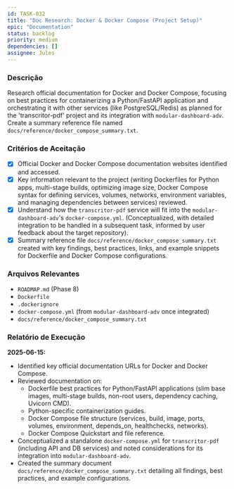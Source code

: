 ```yaml
---
id: TASK-032
title: "Doc Research: Docker & Docker Compose (Project Setup)"
epic: "Documentation"
status: backlog
priority: medium
dependencies: []
assignee: Jules
---
```


### Descrição

Research official documentation for Docker and Docker Compose, focusing on best practices for containerizing a Python/FastAPI application and orchestrating it with other services (like PostgreSQL/Redis) as planned for the 'transcritor-pdf' project and its integration with `modular-dashboard-adv`. Create a summary reference file named `docs/reference/docker_compose_summary.txt`.

### Critérios de Aceitação

- [x] Official Docker and Docker Compose documentation websites identified and accessed.
- [x] Key information relevant to the project (writing Dockerfiles for Python apps, multi-stage builds, optimizing image size, Docker Compose syntax for defining services, volumes, networks, environment variables, and managing dependencies between services) reviewed.
- [x] Understand how the `transcritor-pdf` service will fit into the `modular-dashboard-adv`'s `docker-compose.yml`. (Conceptualized, with detailed integration to be handled in a subsequent task, informed by user feedback about the target repository).
- [x] Summary reference file `docs/reference/docker_compose_summary.txt` created with key findings, best practices, links, and example snippets for Dockerfile and Docker Compose configurations.

### Arquivos Relevantes

* `ROADMAP.md` (Phase 8)
* `Dockerfile`
* `.dockerignore`
* `docker-compose.yml` (from `modular-dashboard-adv` once integrated)
* `docs/reference/docker_compose_summary.txt`

### Relatório de Execução

**2025-06-15:**
- Identified key official documentation URLs for Docker and Docker Compose.
- Reviewed documentation on:
    - Dockerfile best practices for Python/FastAPI applications (slim base images, multi-stage builds, non-root users, dependency caching, Uvicorn CMD).
    - Python-specific containerization guides.
    - Docker Compose file structure (services, build, image, ports, volumes, environment, depends_on, healthchecks, networks).
    - Docker Compose Quickstart and file reference.
- Conceptualized a standalone `docker-compose.yml` for `transcritor-pdf` (including API and DB services) and noted considerations for its integration into `modular-dashboard-adv`.
- Created the summary document `docs/reference/docker_compose_summary.txt` detailing all findings, best practices, and example configurations.
